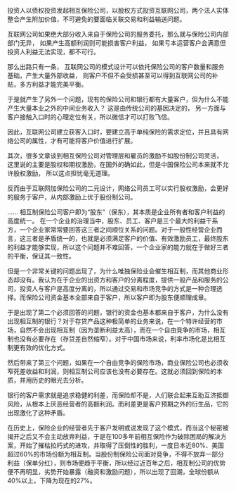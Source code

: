 
投资人以债权投资发起相互保险公司，以股权方式投资互联网公司，两个法人实体整合产生附加价值，不可避免的要面临关联交易和利益输送问题。

互联网公司如果绝大部分收入来自于保险公司的服务委托，那么就与保险公司内部部门无异，
如果产生高额利润则可能损害客户利益，
如果亏本运营客户会满意但投资人利益无法实现，都不可行。

那么出路只有一条，
互联网公司的模式设计可以依托保险公司的客户数量和服务基础，产生大量外部收益，
则客户不但不会受损甚至可以得到互联网公司的补贴，多方利益才能完美平衡。

于是就产生了另外一个问题，现有的保险公司和银行都有大量客户，但为什么不能产生大量本业之外的中间业务收入？
这是由传统公司的基因决定的，
另一方面与客户接触入口时的心理定位有关，所以微信才可以打败飞信。

因此，互联网公司建立获客入口时，要建立高于单纯保险的需求定位，并且具有网络公司的属性，才有可能将客户价值进行扩展。

其次，很多文章谈到相互保险公司对管理层和雇员的激励不如股份制公司灵活，
这里说的主要是股权和期权激励，在国外的确如此，但是中国保险公司本来就不允许股权激励，
所以这点担忧毫无道理。

反而由于互联网加保险公司的二元设计，网络公司员工可以实行股权激励，会更好的服务于客户，从内部激励上优于股份制公司。

......
相互制保险公司客户即为“股东”（保东），其本质是企业所有者和客户利益的高度统一。
在一个企业的治理当中，股东、员工、客户是三个最大的利益干系方，一个企业家常常要回答这三者之间顺位关系的问题。对于一般性经营企业而言，这三者是矛盾统一的，也就是必须满足客户的价值、有效激励员工，最终股东的利益才能够实现，所以这个问题并不难回答，一个企业家的能力就在于做好三者的平衡，保证其一致性。

但是一个非常关键的问题出现了，为什么唯独保险业会催生相互制，而其他商业形态却没有。我认为在于企业的出资方和客户的分离程度，提供一般产品和服务的公司，投资人与客户是高度分离的，所以通过交易和市场竞争的方式是一种合理选择。而保险公司资金基本全部来自于客户，所以客户即为股东便顺理成章。

于是出现了第二个必须回答的问题，银行的资金也基本都来自于客户，为什么没有出现相互制的银行？对于存贷产品这种极简单的业务来说，在一个特许经营的市场，自然不会出现相互制（因为垄断利益太高），而在一个自由竞争的市场，相互制也没有必要存在（存贷差自然缩窄）。对于中国市场来说，利率市场化是比相互制更有效的优化方式。

然后带来了第三个问题，如果在一个自由竞争的保险市场，商业保险公司也必须收窄死差收益和利润，则相互制公司应该也没有必要存在。这就必须回到保险的本质，并用历史的眼光去分析。

银行的客户需求就是追求稳健的利差，而保险却不是，人们联合起来互助互济抵御风险，从根本上厌恶经营者的高额利润。而利差更是客户预期之外的衍生品，它的出现激化了这种矛盾。

在历史上，保险企业的经营者先于客户发明或说发现了这个模式，而当这个秘密被揭开之后又不会主动放弃利益，于是在100多年前相互保险作为破除困局的解决方案，开始了摧枯拉朽式的进攻，并取得了压倒性的胜利，一度日本近80%、美国超过60%的市场份额为相互制。当股份制保险公司面对竞争，不得不放弃一部分利益（保单分红），则市场便趋于平衡，所以经过近百年之后，相互制公司的优势便不再明显，劣势开始暴露（融资和激励问题），所以出现了回潮，全球份额从40%以上，下降为现在的27%。
